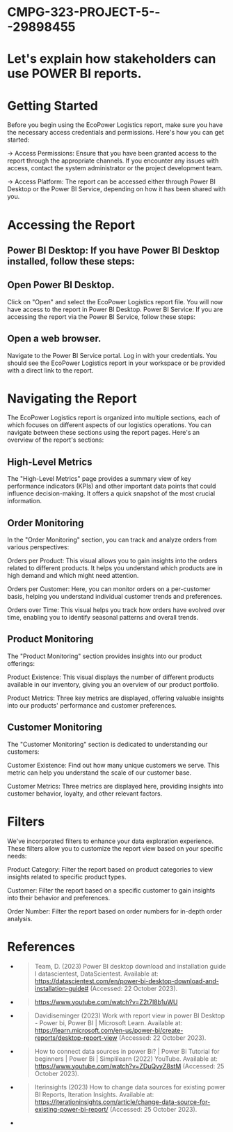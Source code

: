 # CMPG-323-PROJECT-5---29898455
# Let's explain how stakeholders can use POWER BI reports.

# Getting Started
Before you begin using the EcoPower Logistics report, make sure you have the necessary access credentials and permissions. Here's how you can get started:

-> Access Permissions: Ensure that you have been granted access to the report through the appropriate channels. If you encounter any issues with access, contact the system administrator or the project development team.

-> Access Platform: The report can be accessed either through Power BI Desktop or the Power BI Service, depending on how it has been shared with you.

# Accessing the Report
## Power BI Desktop: If you have Power BI Desktop installed, follow these steps:

## Open Power BI Desktop.
Click on "Open" and select the EcoPower Logistics report file.
You will now have access to the report in Power BI Desktop.
Power BI Service: If you are accessing the report via the Power BI Service, follow these steps:

## Open a web browser.
Navigate to the Power BI Service portal.
Log in with your credentials.
You should see the EcoPower Logistics report in your workspace or be provided with a direct link to the report.

# Navigating the Report
The EcoPower Logistics report is organized into multiple sections, each of which focuses on different aspects of our logistics operations. You can navigate between these sections using the report pages. Here's an overview of the report's sections:

## High-Level Metrics
The "High-Level Metrics" page provides a summary view of key performance indicators (KPIs) and other important data points that could influence decision-making. It offers a quick snapshot of the most crucial information.

## Order Monitoring
In the "Order Monitoring" section, you can track and analyze orders from various perspectives:

Orders per Product: This visual allows you to gain insights into the orders related to different products. It helps you understand which products are in high demand and which might need attention.

Orders per Customer: Here, you can monitor orders on a per-customer basis, helping you understand individual customer trends and preferences.

Orders over Time: This visual helps you track how orders have evolved over time, enabling you to identify seasonal patterns and overall trends.

## Product Monitoring
The "Product Monitoring" section provides insights into our product offerings:

Product Existence: This visual displays the number of different products available in our inventory, giving you an overview of our product portfolio.

Product Metrics: Three key metrics are displayed, offering valuable insights into our products' performance and customer preferences.

## Customer Monitoring
The "Customer Monitoring" section is dedicated to understanding our customers:

Customer Existence: Find out how many unique customers we serve. This metric can help you understand the scale of our customer base.

Customer Metrics: Three metrics are displayed here, providing insights into customer behavior, loyalty, and other relevant factors.

# Filters
We've incorporated filters to enhance your data exploration experience. These filters allow you to customize the report view based on your specific needs:

Product Category: Filter the report based on product categories to view insights related to specific product types.

Customer: Filter the report based on a specific customer to gain insights into their behavior and preferences.

Order Number: Filter the report based on order numbers for in-depth order analysis.

# References
- > Team, D. (2023) Power BI desktop download and installation guide I datascientest, DataScientest. Available at: https://datascientest.com/en/power-bi-desktop-download-and-installation-guide# (Accessed: 22 October 2023).
- > https://www.youtube.com/watch?v=Z2t7l8b1uWU
- > Davidiseminger (2023) Work with report view in power BI Desktop - Power bi, Power BI | Microsoft Learn. Available at: https://learn.microsoft.com/en-us/power-bi/create-reports/desktop-report-view (Accessed: 22 October 2023).
- > How to connect data sources in power Bi? | Power Bi Tutorial for beginners | Power Bi | Simplilearn (2022) YouTube. Available at: https://www.youtube.com/watch?v=ZDuQvyZ8stM (Accessed: 25 October 2023).
- > Iterinsights (2023) How to change data sources for existing power BI Reports, Iteration Insights. Available at: https://iterationinsights.com/article/change-data-source-for-existing-power-bi-report/ (Accessed: 25 October 2023).
- > 
